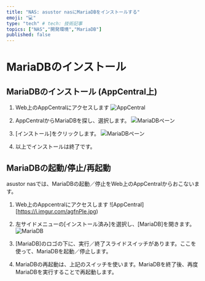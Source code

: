 ```yaml
---
title: "NAS: asustor nasにMariaDBをインストールする"
emoji: "💻"
type: "tech" # tech: 技術記事
topics: ["NAS","開発環境","MariaDB"]
published: false
---
```


# MariaDBのインストール

## MariaDBのインストール (AppCentral上)

1. Web上のAppCentralにアクセスします
   ![AppCentral](https://i.imgur.com/agfnPIe.jpg)


2. AppCentralからMariaDBを探し、選択します。
  ![MariaDBペーン](https://i.imgur.com/RNG4KeD.jpg) 

3. [インストール]をクリックします。
  ![MariaDBペーン](https://i.imgur.com/IGqDooM.jpg)

4. 以上でインストールは終了です。


## MariaDBの起動/停止/再起動

asustor nasでは、MariaDBの起動／停止をWeb上のAppCentralからおこないます。

1. Web上のAppcentralにアクセスします
  ![AppCentral][https://i.imgur.com/agfnPIe.jpg)

2. 左サイドメニューの[インストール済み]を選択し、[MariaDB]を開きます。
  ![MariaDB](https://i.imgur.com/cmaUgHh.jpg)

3. [MariaDB]のロゴの下に、実行／終了スライドスイッチがあります。ここを使って、MariaDBを起動／停止します。

4. MariaDBの再起動は、上記のスイッチを使います。MariaDBを終了後、再度MariaDBを実行することで再起動します。

